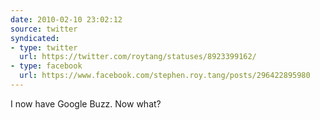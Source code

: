 ```yaml
---
date: 2010-02-10 23:02:12
source: twitter
syndicated:
- type: twitter
  url: https://twitter.com/roytang/statuses/8923399162/
- type: facebook
  url: https://www.facebook.com/stephen.roy.tang/posts/296422895980
---
```


I now have Google Buzz. Now what?